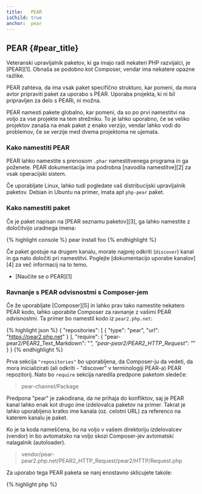 ```yaml
---
title:   PEAR
isChild: true
anchor:  pear
---
```


## PEAR {#pear_title}

Veteranski upravljalnik paketov, ki ga imajo radi nekateri PHP razvijalci, je [PEAR][1]. Obnaša se podobno kot Composer,
vendar ima nekatere opazne razlike.

PEAR zahteva, da ima vsak paket specifično strukturo, kar pomeni, da mora avtor pripraviti paket za uporabo s PEAR. Uporaba
projekta, ki ni bil pripravljen za delo s PEARi, ni možna.

PEAR namesti pakete globalno, kar pomeni, da so po prvi namestitvi na voljo za vse projekte na tem strežniku. To je lahko
uporabno, če se veliko projektov zanaša na enak paket z enako verzijo, vendar lahko vodi do problemov, če se verzije med dvema
projektoma ne ujemata.

### Kako namestiti PEAR

PEAR lahko namestite s prenosom `.phar` namestitvenega programa in ga poženete. PEAR dokumentacija ima podrobna
[navodila namestitve][2] za vsak operacijski sistem.

Če uporabljate Linux, lahko tudi pogledate vaš distribucijski upravljalnik paketov. Debian in Ubuntu na primer, imata
apt `php-pear` paket.

### Kako namestiti paket

Če je paket napisan na [PEAR seznamu paketov][3], ga lahko namestite z določitvijo uradnega imena:

{% highlight console %}
pear install foo
{% endhighlight %}

Če paket gostuje na drugem kanalu, morate najprej odkriti (`discover`) kanal in ga nato določiti pri namestitvi.
Poglejte [dokumentacijo uporabe kanalov][4] za več informacij na to temo.

* [Naučite se o PEAR][1]

### Ravnanje s PEAR odvisnostmi s Composer-jem

Če že uporabljate [Composer][5] in lahko prav tako namestite nekatero PEAR kodo, lahko uporabite
Composer za ravnanje z vašimi PEAR odvisnostmi. Ta primer bo namestil kodo iz `pear2.php.net`:

{% highlight json %}
{
    "repositories": [
        {
            "type": "pear",
            "url": "https://pear2.php.net"
        }
    ],
    "require": {
        "pear-pear2/PEAR2_Text_Markdown": "*",
        "pear-pear2/PEAR2_HTTP_Request": "*"
    }
}
{% endhighlight %}

Prva sekcija `"repositories"` bo uporabljena, da Composer-ju da vedeti, da mora inicializirati
(ali odkriti - "discover" v terminologiji PEAR-a) PEAR repozitorij. Nato bo `require` sekcija naredila
predpone paketom sledeče:

> pear-channel/Package

Predpona "pear" je zakodirana, da ne prihaja do konfliktov, saj je PEAR kanal lahko enak kot drugo ime izdelovalca paketov na primer.
Takrat je lahko uporabljeno kratko ime kanala (oz. celotni URL) za referenco na katerem kanalu je paket.

Ko je ta koda nameščena, bo na voljo v vašem direktoriju izdelovalcev (vendor) in bo avtomatsko
na voljo skozi Composer-jev avtomatski nalagalnik (autoloader).

> vendor/pear-pear2.php.net/PEAR2_HTTP_Request/pear2/HTTP/Request.php

Za uporabo tega PEAR paketa se nanj enostavno sklicujete takole:

{% highlight php %}
<?php
$request = new pear2\HTTP\Request();
{% endhighlight %}

* [Naučite se več o uporabi PEAR s Composer-jem][6]


[1]: https://pear.php.net/
[2]: https://pear.php.net/manual/en/installation.getting.php
[3]: https://pear.php.net/packages.php
[4]: https://pear.php.net/manual/en/guide.users.commandline.channels.php
[5]: /#composer_in_packagist
[6]: https://getcomposer.org/doc/05-repositories.md#pear
